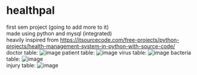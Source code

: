 # healthpal  
first sem project (going to add more to it)  
made using python and mysql (integrated)  
heavily inspired from https://itsourcecode.com/free-projects/python-projects/health-management-system-in-python-with-source-code/  
doctor table:
![image](https://github.com/Arunima-2232/healthpal/assets/145280505/1d9e5ecb-6fb4-4772-8a59-e9e6913e7fbf)
patient table: 
![image](https://github.com/Arunima-2232/healthpal/assets/145280505/7ab6bd07-7982-4087-b897-e4811966ed1c)
virus table:
![image](https://github.com/Arunima-2232/healthpal/assets/145280505/c4b4bb29-7134-43cb-8c43-4a9f4a811415)
bacteria table:
![image](https://github.com/Arunima-2232/healthpal/assets/145280505/dd1620bf-f7b4-4bc1-ae88-43268d02e41f)  
injury table:
![image](https://github.com/Arunima-2232/healthpal/assets/145280505/8ef8f819-da1f-49d5-960e-9bdc2af635a5)
